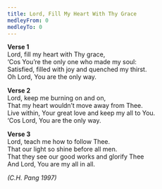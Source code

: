 ```yaml
---
title: Lord, Fill My Heart With Thy Grace
medleyFrom: 0
medleyTo: 0
---
```


**Verse 1**  
Lord, fill my heart with Thy grace,  
‘Cos You’re the only one who made my soul:  
Satisfied, filled with joy and quenched my thirst.  
Oh Lord, You are the only way.

**Verse 2**  
Lord, keep me burning on and on,  
That my heart wouldn’t move away from Thee.  
Live within, Your great love and keep my all to You.  
‘Cos Lord, You are the only way.

**Verse 3**  
Lord, teach me how to follow Thee.  
That our light so shine before all men.  
That they see our good works and glorify Thee  
And Lord, You are my all in all.

_(C.H. Pang 1997)_

